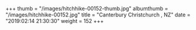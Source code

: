 +++
thumb = "/images/hitchhike-00152-thumb.jpg"
albumthumb = "/images/hitchhike-00152.jpg"
title = "Canterbury Christchurch , NZ"
date = "2019:02:14 21:30:30"
weight = 152
+++
